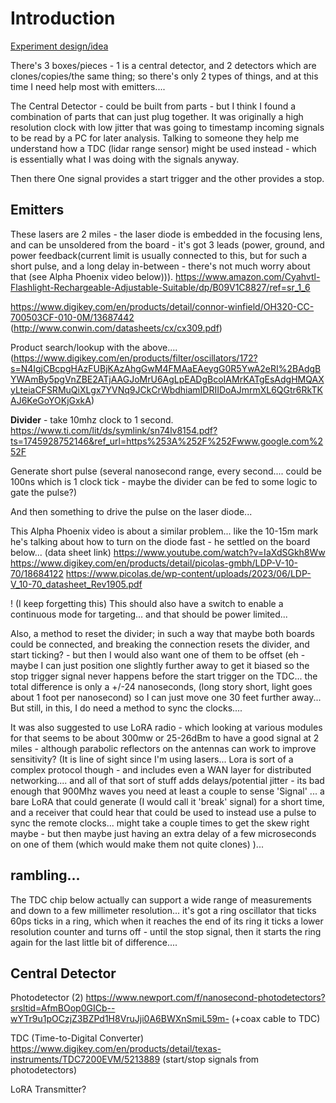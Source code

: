 



# Introduction


[Experiment design/idea](LightSpeedExperiment.md)

There's 3 boxes/pieces - 1 is a central detector, and 2 detectors which are clones/copies/the same thing; so there's only 2 types of things, and at this time I need help most with emitters....

The Central Detector - could be built from parts - but I think I found a combination of parts that can just plug together.   It was originally a high resolution clock with low jitter that was going to timestamp incoming signals to be read by a PC for later analysis.  Talking to someone they help me understand how a TDC (lidar range sensor) might be used instead - which is essentially what I was doing with the signals anyway.

Then there One signal provides a start trigger and the other provides a stop.

## Emitters


These lasers are 2 miles - the laser diode is embedded in the focusing lens, and can be unsoldered from the board - it's got 3 leads (power, ground, and power feedback(current limit is usually connected to this, but for such a short pulse, and a long delay in-between - there's not much worry about that (see Alpha Phoenix video below))).
https://www.amazon.com/Cyahvtl-Flashlight-Rechargeable-Adjustable-Suitable/dp/B09V1C8827/ref=sr_1_6


https://www.digikey.com/en/products/detail/connor-winfield/OH320-CC-700503CF-010-0M/13687442 (http://www.conwin.com/datasheets/cx/cx309.pdf)

Product search/lookup with the above....
(https://www.digikey.com/en/products/filter/oscillators/172?s=N4IgjCBcpgHAzFUBjKAzAhgGwM4FMAaEAeygG0R5YwA2eRI%2BAdgBYWAmBy5pgVnZBE2ATjAAGJoMrU6AgLpEADgBcoIAMrKATgEsAdgHMQAXyLteiaCFSRMuQiXLgx7YVNq9JCkCrWbdhiamIDRIIDoAJmrmXL6QGtr6RkTKAJ6KeGoYOKjGxkA)

__Divider__ - take 10mhz clock to 1 second.
https://www.ti.com/lit/ds/symlink/sn74lv8154.pdf?ts=1745928752146&ref_url=https%253A%252F%252Fwww.google.com%252F

Generate short pulse (several nanosecond range, every second.... could be 100ns which is 1 clock tick - maybe the divider can be fed to some logic to gate the pulse?)

And then something to drive the pulse on the laser diode...

This Alpha Phoenix video is about a similar problem... like the 10-15m mark he's talking about how to turn on the diode fast - he settled on the board below... (data sheet link)
https://www.youtube.com/watch?v=IaXdSGkh8Ww
https://www.digikey.com/en/products/detail/picolas-gmbh/LDP-V-10-70/18684122
https://www.picolas.de/wp-content/uploads/2023/06/LDP-V_10-70_datasheet_Rev1905.pdf

!  (I keep forgetting this) This should also have a switch to enable a continuous mode for targeting... and that should be power limited...

Also, a method to reset the divider; in such a way that maybe both boards could be connected, and breaking the connection resets the divider, and start ticking?   - but then I would also want one of them to be offset (eh - maybe I can just position one slightly further away to get it biased so the stop trigger signal never happens before the start trigger on the TDC... the total difference is only a +/-24 nanoseconds, (long story short, light goes about 1 foot per nanosecond)  so I can just move one 30 feet further away...   But still, in this, I do need a method to sync the clocks....

It was also suggested to use LoRA radio - which looking at various modules for that seems to be about 300mw or 25-26dBm to have a good signal at 2 miles - although parabolic reflectors on the antennas can work to improve sensitivity?  (It is line of sight since I'm using lasers... Lora is sort of a complex protocol though - and includes even a WAN layer for distributed networking.... and all of that sort of stuff adds delays/potential jitter - its bad enough that 900Mhz waves you need at least a couple to sense 'Signal' ... a bare LoRA that could generate (I would call it 'break' signal) for a short time, and a receiver that could hear that could be used to instead use a pulse to sync the remote clocks... might take a couple times to get the skew right maybe - but then maybe just having an extra delay of a few microseconds on one of them (which would make them not quite clones) )... 

## rambling...

The TDC chip below actually can support a wide range of measurements and down to a few millimeter resolution... it's got a ring oscillator that ticks 60ps ticks in a ring, which when it reaches the end of its ring it ticks a lower resolution counter and turns off - until the stop signal, then it starts the ring again for the last little bit of difference....


## Central Detector



Photodetector (2)
https://www.newport.com/f/nanosecond-photodetectors?srsltid=AfmBOop0GICb--wYTr9u1pOCzjZ3BZPd1H8VruJji0A6BWXnSmiL59m-
(+coax cable to TDC)

TDC (Time-to-Digital Converter)
https://www.digikey.com/en/products/detail/texas-instruments/TDC7200EVM/5213889  (start/stop signals from photodetectors)

LoRA Transmitter?  